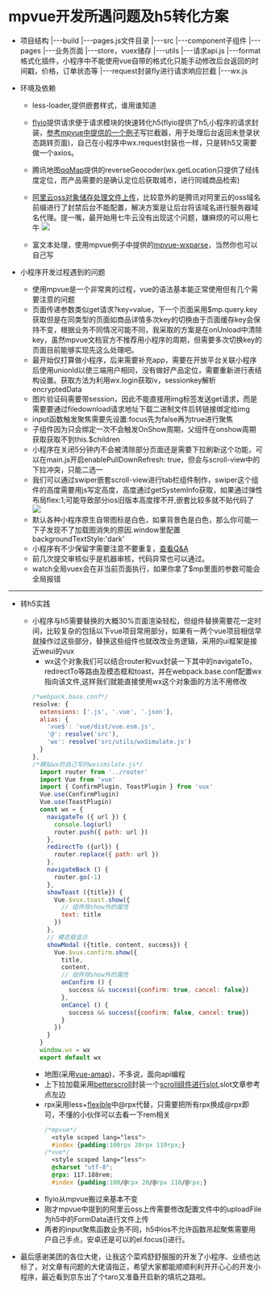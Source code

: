 # mpvue开发所遇问题及h5转化方案

- 项目结构
    |---build
        |---pages.js文件目录
    |---src
        |---component子组件
        |---pages
            |---业务页面
        |---store，vuex储存
        |---utils
            |---请求api.js
            |---format格式化插件，小程序中不能使用vue自带的格式化只能手动修改后台返回的时间戳，价格，订单状态等
            |---request封装fly进行请求响应拦截
            |---wx.js
- 环境及依赖

  - less-loader,提供嵌套样式，谁用谁知道

  - [flyio](https://github.com/wendux/fly)提供请求便于请求模块的快速转化h5(flyio提供了h5,小程序的请求封装，[参考mpvue中提供的一个例子][1]写拦截器，用于处理后台返回未登录状态跳转页面)，自己在小程序中wx.request封装也一样，只是转h5又需要做一个axios。

  - 腾讯地图[qqMap](http://lbs.qq.com/qqmap_wx_jssdk/method-reverseGeocoder.html)提供的reverseGeocoder(wx.getLocation只提供了经纬度定位，而产品需要的是确认定位后获取城市，进行同城商品检索)

  - [阿里云oss对象储存处理文件上传](https://www.jianshu.com/p/34d6dcbdc2e5)，比较意外的是腾讯对阿里云的oss域名前缀进行了封禁后台不能配置，解决方案是让后台将该域名进行服务器域名代理。提一嘴，最开始用七牛云没有出现这个问题，嫌麻烦的可以用七牛
![](https://user-gold-cdn.xitu.io/2018/6/16/164089c18cf3cf96?w=818&h=333&f=png&s=22987)
  - 富文本处理，使用mpvue例子中提供的[mpvue-wxparse][3]，当然你也可以自己写

- 小程序开发过程遇到的问题
    -    使用mpvue是一个非常爽的过程，vue的语法基本能正常使用但有几个需要注意的问题
    -    页面传递参数类似get请求?key=value，下一个页面采用$mp.query.key获取但是在同类型的页面如商品详情多次key的切换由于页面缓存key会保持不变，根据业务不同情况可能不同，我采取的方案是在onUnload中清除key，虽然mpvue文档官方不推荐用小程序的周期，但需要多次切换key的页面目前能够实现先这么处理吧。
    - 最开始仅打算做小程序，后来需要补充app，需要在开放平台关联小程序后使用unionId以使三端用户相同，没有做好产品定位，需要重新进行表结构设置。获取方法为利用wx.login获取iv，sessionkey解析encryptedData
    - 图片验证码需要带session，因此不能直接用img标签发送get请求，而是需要要通过filedownload请求地址下载二进制文件后转链接绑定给img
    - input函数触发聚焦需要先设置:focus先为false再为true进行聚焦
    - 子组件因为只会绑定一次不会触发OnShow周期，父组件在onshow周期获取获取不到this.$children
    - 小程序在关闭5分钟内不会被清除部分页面还是需要下拉刷新这个功能，可以在main.js开启enablePullDownRefresh: true，但会与scroll-view中的下拉冲突，只能二选一
    - 我们可以通过swiper嵌套scroll-view进行tab栏组件制作，swiper这个组件的高度需要用js写定高度，高度通过getSystemInfo获取，如果通过弹性布局flex:1;可能导致部分ios旧版本高度撑不开,嵌套比较多就不贴代码了
![](https://user-gold-cdn.xitu.io/2018/6/16/164089baf7ad06bd?w=489&h=454&f=png&s=44947)
    - 默认各种小程序原生自带图标是白色，如果背景色是白色，那么你可能一下子发现不了加载图消失的原因.window里配置backgroundTextStyle:'dark'
    - 小程序有不少保留字需要注意不要重复，[查看Q&A][5]
    - 前几次提交审核似乎是机器审核，代码异常也可以通过。
    - watch全局vuex会在非当前页面执行，如果你拿了$mp里面的参数可能会全局报错
---------------------------
- 转h5实践
    - 小程序与h5需要替换的大概30%页面渲染轻松，但组件替换需要花一定时间，比较复杂的包括以下vue项目常用部分，如果有一两个vue项目相信早就操作过这些部分，替换这些组件也就改改业务逻辑，采用的ui框架是接近weui的vux
      - wx这个对象我们可以结合router和vux封装一下其中的navigateTo，redirectTo等路由及模态框和toast，并在webpack.base.conf配置wx指向该文件,这样我们就能直接使用wx这个对象面的方法不用修改
      ```js
      /*webpack.base.conf*/
      resolve: {
        extensions: ['.js', '.vue', '.json'],
        alias: {
          'vue$': 'vue/dist/vue.esm.js',
          '@': resolve('src'),
          'wx': resolve('src/utils/wxSimulate.js')
        }
      },
      /*模拟wx的自己写的wxsimilate.js*/
        import router from '../router'
        import Vue from 'vue'
        import { ConfirmPlugin, ToastPlugin } from 'vux'
        Vue.use(ConfirmPlugin)
        Vue.use(ToastPlugin)
        const wx = {
          navigateTo ({ url }) {
            console.log(url)
            router.push({ path: url })
          },
          redirectTo ({url}) {
            router.replace({ path: url })
          },
          navigateBack () {
            router.go(-1)
          },
          showToast ({title}) {
            Vue.$vux.toast.show({
              // 组件除show外的属性
              text: title
            })
          },
          // 模态框显示
          showModal ({title, content, success}) {
            Vue.$vux.confirm.show({
              title,
              content,
              // 组件除show外的属性
              onConfirm () {
                success && success({confirm: true, cancel: false})
              },
              onCancel () {
                success && success({confirm: false, cancel: true})
              }
            })
          }
        }
        window.wx = wx
        export default wx

      ```
      - 地图(采用[vue-amap][6])，不多说，面向api编程
      - 上下拉加载采用[betterscroll][7]封装一个[scroll组件进行slot][8],slot文章参考点左边
      - rpx采用less+[flexible][9]中@rpx代替，只需要把所有rpx换成@rpx即可，不懂的小伙伴可以去看一下rem相关
        ```css
        /*mpvue*/
          <style scoped lang="less">
          #index {padding:100rpx 20rpx 110rpx;}
        /*vue*/
          <style scoped lang="less">
          @charset "utf-8";
          @rpx: 117.188rem;
          #index {padding:100/@rpx 20/@rpx 110/@rpx;}
        ```
      - flyio从mpvue搬过来基本不变
      - 刚才mpvue中提到的阿里云oss上传需要修改配置文件中的uploadFile为h5中的FormData进行文件上传
      - 两者的input聚焦函数业务不同，h5中ios不允许函数吊起聚焦需要用户自己手点，安卓还是可以的el.focus()进行。
     
- 最后感谢美团的各位大佬，让我这个菜鸡舒舒服服的开发了小程序、业绩也达标了，对文章有问题的大佬请指正，希望大家都能顺顺利利开开心心的开发小程序，最近看到京东出了个taro又准备开启新的填坑之路啦。


  [1]: https://github.com/F-loat/ithome-lite/blob/master/src/utils/request.js
  [2]: /img/bVbcn4M
  [3]: https://github.com/F-loat/mpvue-wxParse
  [4]: /img/bVbcoaW
  [5]: http://mpvue.com/qa/
  [6]: https://elemefe.github.io/vue-amap/
  [7]: https://ustbhuangyi.github.io/better-scroll/#/
  [8]: https://www.cnblogs.com/xiaohaifengke/p/7308943.html
  [9]: https://github.com/amfe/lib-flexible
  [10]: /img/bVbcob5
  [11]: /img/bVbcob6
